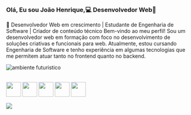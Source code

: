 ###                    Olá, Eu sou João Henrique,💻 Desenvolvedor Web👋

🚀 Desenvolvedor Web em crescimento | Estudante de Engenharia de Software | Criador de conteúdo técnico
Bem-vindo ao meu perfil! Sou um desenvolvedor web em formação com foco no desenvolvimento de soluções criativas e funcionais para web. Atualmente, estou cursando Engenharia de Software e tenho experiência em algumas tecnologias que me permitem atuar tanto no frontend quanto no backend.

![ambiente futuristico](https://github.com/user-attachments/assets/97bbcb85-ce30-4879-96d9-360fbca56fe2)

  <br>
 <div>
  <img align="center" heigth="30" width="40" src="https://cdn.jsdelivr.net/gh/devicons/devicon/icons/html5/html5-original.svg" />
  <img align="center" heigth="30" width="40" src="https://cdn.jsdelivr.net/gh/devicons/devicon/icons/css3/css3-original.svg" />
  <img align="center" heigth="30" width="40" src="https://cdn.jsdelivr.net/gh/devicons/devicon/icons/javascript/javascript-original.svg" />
  <img align="center" heigth="30" width="40" src="https://cdn.jsdelivr.net/gh/devicons/devicon/icons/react/react-original.svg"/>
  <img align="center" heigth="30" width="40" src="https://cdn.jsdelivr.net/gh/devicons/devicon/icons/nodejs/nodejs-original-wordmark.svg"                                         <img align="center" heigth="30" width="40" src="https://cdn.jsdelivr.net/gh/devicons/devicon/icons/python/python-original.svg"/ 
                                                                                                                                
 </div>  
 <br>
 <br>                                                                                                                             
 <div>
 <a href="https://www.linkedin.com/in/jo%C3%A3o-henriqueeb/" target="_blank"><img src="https://img.shields.io/badge/LinkedIn-0077B5?style=for-thebadge&logo=linkedin&logoColor=white"target="_blank"></a>
</div>


